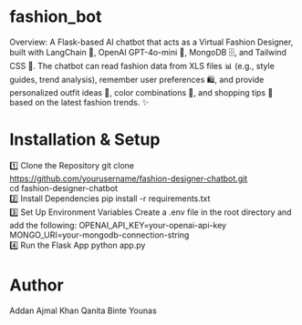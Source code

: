 # fashion_bot
Overview:
A Flask-based AI chatbot that acts as a Virtual Fashion Designer, built with LangChain 🧠, OpenAI GPT-4o-mini 🤖, MongoDB 🗄️, and Tailwind CSS 🎨. The chatbot can read fashion data from XLS files 📊 (e.g., style guides, trend analysis), remember user preferences 🛍️, and provide personalized outfit ideas 👗, color combinations 🎨, and shopping tips 🛒 based on the latest fashion trends. ✨

# Installation & Setup
1️⃣ Clone the Repository
git clone https://github.com/yourusername/fashion-designer-chatbot.git  
cd fashion-designer-chatbot  
2️⃣ Install Dependencies
pip install -r requirements.txt  
3️⃣ Set Up Environment Variables
Create a .env file in the root directory and add the following:
OPENAI_API_KEY=your-openai-api-key  
MONGO_URI=your-mongodb-connection-string  
4️⃣ Run the Flask App
python app.py  
# Author
Addan Ajmal Khan
Qanita Binte Younas
